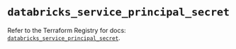 # `databricks_service_principal_secret`

Refer to the Terraform Registry for docs: [`databricks_service_principal_secret`](https://registry.terraform.io/providers/databricks/databricks/1.53.0/docs/resources/service_principal_secret).
